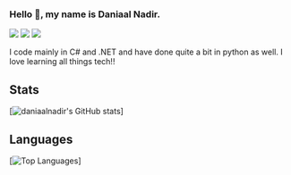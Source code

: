 ### Hello 👋, my name is Daniaal Nadir.

[![](https://img.shields.io/badge/-@daniaalnadir-%23181717?style=flat-square&logo=github)](https://github.com/daniaalnadir)
[![](https://img.shields.io/badge/-@daniaalnadir-%231DA1F2?style=flat-square&logo=twitter&logoColor=ffffff)](https://twitter.com/daniaalnadir)
[![](https://img.shields.io/badge/-Daniaal%20Nadir-blue?style=flat-square&logo=Linkedin&logoColor=white&link=https://www.linkedin.com/in/daniaal-nadir/)](https://www.linkedin.com/in/daniaal-nadir/)

I code mainly in C# and .NET and have done quite a bit in python as well. I love learning all things tech!!

## Stats
[![daniaalnadir's GitHub stats](https://github-readme-stats.vercel.app/api?username=daniaalnadir&show_icons=true&theme=dracula&count_private=true)]


## Languages 
[![Top Languages](https://github-readme-stats.vercel.app/api/top-langs/?username=daniaalnadir&layout=compact)]
